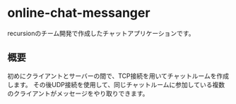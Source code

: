 # online-chat-messanger
recursionのチーム開発で作成したチャットアプリケーションです。

## 概要
初めにクライアントとサーバーの間で、TCP接続を用いてチャットルームを作成します。
その後UDP接続を使用して、同じチャットルームに参加している複数のクライアントがメッセージをやり取りできます。
